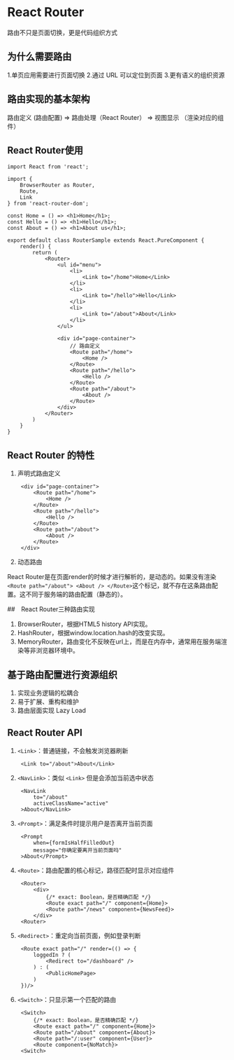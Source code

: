 # React Router

路由不只是页面切换，更是代码组织方式

## 为什么需要路由

1.单页应用需要进行页面切换
2.通过 URL 可以定位到页面
3.更有语义的组织资源 


## 路由实现的基本架构

路由定义 (路由配置) => 路由处理（React Router） => 视图显示 （渲染对应的组件）

## React Router使用

	import React from 'react';

	import { 
		BrowserRouter as Router,
		Route,
		Link
	} from 'react-router-dom';

	const Home = () => <h1>Home</h1>;
	const Hello = () => <h1>Hello</h1>;
	const About = () => <h1>About us</h1>;

	export default class RouterSample extends React.PureComponent {
		render() {
			return (
				<Router>
					<ul id="menu">
						<li>
							<Link to="/home">Home</Link>
						</li>
						<li>
							<Link to="/hello">Hello</Link>
						</li>
						<li>
							<Link to="/about">About</Link>
						</li>
					</ul>

					<div id="page-container">
						// 路由定义
						<Route path="/home">
							<Home />
						</Route>
						<Route path="/hello">
							<Hello />
						</Route>
						<Route path="/about">
							<About />
						</Route>
					</div>
				</Router>
			)
		}
	}

## React Router 的特性

1. 声明式路由定义

		<div id="page-container">
			<Route path="/home">
				<Home />
			</Route>
			<Route path="/hello">
				<Hello />
			</Route>
			<Route path="/about">
				<About />
			</Route>
		</div>

2. 动态路由

React Router是在页面render的时候才进行解析的，是动态的。如果没有渲染 `<Route path="/about"> <About /> </Route>`这个标记，就不存在这条路由配置。这不同于服务端的路由配置（静态的）。

##　React Router三种路由实现

1. BrowserRouter，根据HTML5 history API实现。
2. HashRouter，根据window.location.hash的改变实现。
3. MemoryRouter，路由变化不反映在url上，而是在内存中，通常用在服务端渲染等非浏览器环境中。

## 基于路由配置进行资源组织

1. 实现业务逻辑的松耦合
2. 易于扩展、重构和维护
3. 路由层面实现 Lazy Load

## React Router API

1. `<Link>`：普通链接，不会触发浏览器刷新

		<Link to="/about">About</Link>

2. `<NavLink>`：类似 `<Link>` 但是会添加当前选中状态

		<NavLink 
			to="/about"
			activeClassName="active"
		>About</NavLink>
		
3. `<Prompt>`：满足条件时提示用户是否离开当前页面

		<Prompt 
			when={formIsHalfFilledOut}
			message="你确定要离开当前页面吗"
		>About</Prompt>

4. `<Route>`：路由配置的核心标记，路径匹配时显示对应组件

		<Router>
			<div>
				{/* exact: Boolean，是否精确匹配 */}
				<Route exact path="/" component={Home}>
				<Route path="/news" component={NewsFeed}>
			</div>
		<Router>

5. `<Redirect>`：重定向当前页面，例如登录判断
		
		<Route exact path="/" render=(() => {
			loggedIn ? (
				<Redirect to="/dashboard" />
			) : (
				<PublicHomePage>
			)
		})/>


7. `<Switch>`：只显示第一个匹配的路由

		<Switch>
			{/* exact: Boolean，是否精确匹配 */}
			<Route exact path="/" component={Home}>
			<Route path="/about" component={About}>
			<Route path="/:user" component={User}>
			<Route component={NoMatch}>
		<Switch>






